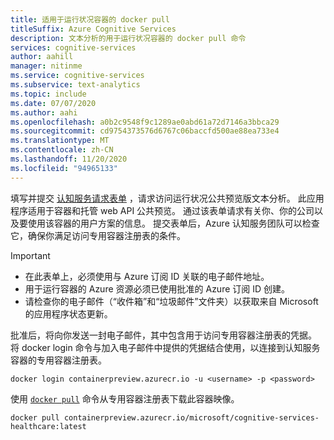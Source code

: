 ```yaml
---
title: 适用于运行状况容器的 docker pull
titleSuffix: Azure Cognitive Services
description: 文本分析的用于运行状况容器的 docker pull 命令
services: cognitive-services
author: aahill
manager: nitinme
ms.service: cognitive-services
ms.subservice: text-analytics
ms.topic: include
ms.date: 07/07/2020
ms.author: aahi
ms.openlocfilehash: a0b2c9548f9c1289ae0abd61a72d7146a3bbca29
ms.sourcegitcommit: cd9754373576d6767c06baccfd500ae88ea733e4
ms.translationtype: MT
ms.contentlocale: zh-CN
ms.lasthandoff: 11/20/2020
ms.locfileid: "94965133"
---
```

填写并提交 [认知服务请求表单](https://aka.ms/csgate) ，请求访问运行状况公共预览版文本分析。  此应用程序适用于容器和托管 web API 公共预览。
通过该表单请求有关你、你的公司以及要使用该容器的用户方案的信息。 提交表单后，Azure 认知服务团队可以检查它，确保你满足访问专用容器注册表的条件。

> [!IMPORTANT]
> * 在此表单上，必须使用与 Azure 订阅 ID 关联的电子邮件地址。
> * 用于运行容器的 Azure 资源必须已使用批准的 Azure 订阅 ID 创建。 
> * 请检查你的电子邮件（“收件箱”和“垃圾邮件”文件夹）以获取来自 Microsoft 的应用程序状态更新。

批准后，将向你发送一封电子邮件，其中包含用于访问专用容器注册表的凭据。  将 docker login 命令与加入电子邮件中提供的凭据结合使用，以连接到认知服务容器的专用容器注册表。


```Docker
docker login containerpreview.azurecr.io -u <username> -p <password>
```

使用 [`docker pull`](https://docs.docker.com/engine/reference/commandline/pull/) 命令从专用容器注册表下载此容器映像。

```
docker pull containerpreview.azurecr.io/microsoft/cognitive-services-healthcare:latest
```
